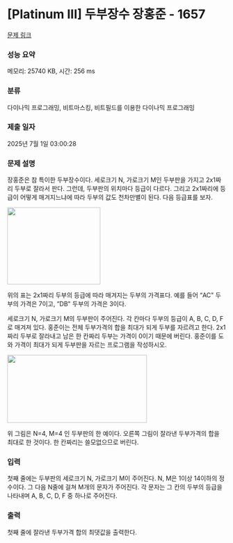 # [Platinum III] 두부장수 장홍준 - 1657 

[문제 링크](https://www.acmicpc.net/problem/1657) 

### 성능 요약

메모리: 25740 KB, 시간: 256 ms

### 분류

다이나믹 프로그래밍, 비트마스킹, 비트필드를 이용한 다이나믹 프로그래밍

### 제출 일자

2025년 7월 1일 03:00:28

### 문제 설명

<p>장홍준은 참 특이한 두부장수이다. 세로크기 N, 가로크기 M인 두부판을 가지고 2x1짜리 두부로 잘라서 판다. 그런데, 두부판의 위치마다 등급이 다르다. 그리고 2x1짜리에 등급이 어떻게 매겨지느냐에 따라 두부의 값도 천차만별이 된다. 다음 등급표를 보자.</p>

<p><img alt="" src="https://www.acmicpc.net/JudgeOnline/upload/201005/tofu.PNG" style="height:177px; width:214px"></p>

<p>위의 표는 2x1짜리 두부의 등급에 따라 매겨지는 두부의 가격표다. 예를 들어 “AC" 두부의 가격은 7이고, ”DB" 두부의 가격은 3이다.</p>

<p>세로크기 N, 가로크기 M의 두부판이 주어진다. 각 칸마다 두부의 등급이 A, B, C, D, F로 매겨져 있다. 홍준이는 전체 두부가격의 합을 최대가 되게 두부를 자르려고 한다. 2x1짜리 두부로 잘라내고 남은 한 칸짜리 두부는 가격이 0이기 때문에 버린다. 홍준이를 도와 가격이 최대가 되게 두부판을 자르는 프로그램을 작성하시오.</p>

<p><img alt="" src="https://www.acmicpc.net/JudgeOnline/upload/201005/tofu2.PNG" style="height:156px; width:321px"></p>

<p>위 그림은 N=4, M=4 인 두부판의 한 예이다. 오른쪽 그림이 잘라낸 두부가격의 합을 최대로 한 것이다. 한 칸짜리는 쓸모없으므로 버린다.</p>

### 입력 

 <p>첫째 줄에는 두부판의 세로크기 N, 가로크기 M이 주어진다. N, M은 1이상 14이하의 정수이다. 그 다음 N줄에 걸쳐 M개의 문자가 주어진다. 각 문자는 그 칸의 두부의 등급을 나타내며 A, B, C, D, F 중 하나로 주어진다.</p>

### 출력 

 <p>첫째 줄에 잘라낸 두부가격 합의 최댓값을 출력한다.</p>

